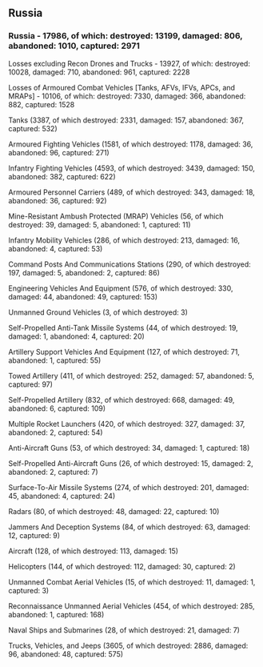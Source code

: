 
 
 ## Russia
 
 ### Russia - 17986, of which: destroyed: 13199, damaged: 806, abandoned: 1010, captured: 2971

 Losses excluding Recon Drones and Trucks - 13927, of which: destroyed: 10028, damaged: 710, abandoned: 961, captured: 2228

 Losses of Armoured Combat Vehicles [Tanks, AFVs, IFVs, APCs, and MRAPs] - 10106, of which: destroyed: 7330, damaged: 366, abandoned: 882, captured: 1528

 

 

 Tanks (3387, of which destroyed: 2331, damaged: 157, abandoned: 367, captured: 532)

 Armoured Fighting Vehicles (1581, of which destroyed: 1178, damaged: 36, abandoned: 96, captured: 271)

 Infantry Fighting Vehicles (4593, of which destroyed: 3439, damaged: 150, abandoned: 382, captured: 622)

 Armoured Personnel Carriers (489, of which destroyed: 343, damaged: 18, abandoned: 36, captured: 92)

 Mine-Resistant Ambush Protected (MRAP) Vehicles (56, of which destroyed: 39, damaged: 5, abandoned: 1, captured: 11)

 Infantry Mobility Vehicles (286, of which destroyed: 213, damaged: 16, abandoned: 4, captured: 53)

 Command Posts And Communications Stations (290, of which destroyed: 197, damaged: 5, abandoned: 2, captured: 86)

 Engineering Vehicles And Equipment (576, of which destroyed: 330, damaged: 44, abandoned: 49, captured: 153)

 Unmanned Ground Vehicles (3, of which destroyed: 3)

 Self-Propelled Anti-Tank Missile Systems (44, of which destroyed: 19, damaged: 1, abandoned: 4, captured: 20)

 Artillery Support Vehicles And Equipment (127, of which destroyed: 71, abandoned: 1, captured: 55)

 Towed Artillery (411, of which destroyed: 252, damaged: 57, abandoned: 5, captured: 97)

 Self-Propelled Artillery (832, of which destroyed: 668, damaged: 49, abandoned: 6, captured: 109)

 Multiple Rocket Launchers (420, of which destroyed: 327, damaged: 37, abandoned: 2, captured: 54)

 Anti-Aircraft Guns (53, of which destroyed: 34, damaged: 1, captured: 18)

 Self-Propelled Anti-Aircraft Guns (26, of which destroyed: 15, damaged: 2, abandoned: 2, captured: 7)

 Surface-To-Air Missile Systems (274, of which destroyed: 201, damaged: 45, abandoned: 4, captured: 24)

 Radars (80, of which destroyed: 48, damaged: 22, captured: 10)

 Jammers And Deception Systems (84, of which destroyed: 63, damaged: 12, captured: 9)

 Aircraft (128, of which destroyed: 113, damaged: 15)

 Helicopters (144, of which destroyed: 112, damaged: 30, captured: 2)

 Unmanned Combat Aerial Vehicles (15, of which destroyed: 11, damaged: 1, captured: 3)

 Reconnaissance Unmanned Aerial Vehicles (454, of which destroyed: 285, abandoned: 1, captured: 168)

 Naval Ships and Submarines (28, of which destroyed: 21, damaged: 7)

 Trucks, Vehicles, and Jeeps (3605, of which destroyed: 2886, damaged: 96, abandoned: 48, captured: 575)

